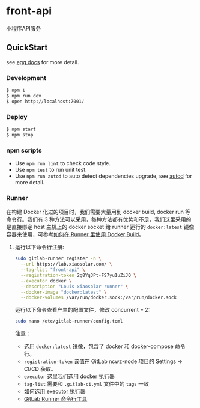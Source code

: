 # front-api

小程序API服务

## QuickStart

<!-- add docs here for user -->

see [egg docs][egg] for more detail.

### Development

```bash
$ npm i
$ npm run dev
$ open http://localhost:7001/
```

### Deploy

```bash
$ npm start
$ npm stop
```

### npm scripts

- Use `npm run lint` to check code style.
- Use `npm test` to run unit test.
- Use `npm run autod` to auto detect dependencies upgrade, see [autod](https://www.npmjs.com/package/autod) for more detail.


[egg]: https://eggjs.org

### Runner

在构建 Docker 化过的项目时，我们需要大量用到 docker build, docker run 等命令行。我们有 3 种方法可以采用，每种方法都有优势和不足，我们这里采用的是直接绑定 host 主机上的 docker socket 给 runner 运行的 `docker:latest` 镜像容器来使用，可参考[如何在 Runner 里使用 Docker Build](https://docs.gitlab.com/ce/ci/docker/using_docker_build.html#using-the-overlayfs-driver)。
1. 运行以下命令行注册:

    ```sh
    sudo gitlab-runner register -n \
      --url https://lab.xiaosolar.com/ \
      --tag-list "front-api" \
      --registration-token 2g8Yq3Pt-FS7yu1uZiJQ \
      --executor docker \
      --description "Louis xiaosolar runner" \
      --docker-image "docker:latest" \
      --docker-volumes /var/run/docker.sock:/var/run/docker.sock
    ```

   运行以下命令查看产生的配置文件，修改 concurrent = 2:
   ```sh
   sudo nano /etc/gitlab-runner/config.toml
   ```

   注意：
   - 选用 `docker:latest` 镜像，包含了 docker 和 docker-compose 命令行。
   - `registration-token` 该值在 GitLab ncwz-node 项目的 Settings -> CI/CD 获取。
   - `executor` 这里我们选用 docker 执行器
   - `tag-list` 需要和 `.gitlab-ci.yml` 文件中的 `tags` 一致
   - [如何选用 executor 执行器](https://docs.gitlab.com/runner/executors/README.html#i-am-not-sure)
   - [GitLab Runner 命令行工具](https://docs.gitlab.com/runner/commands/README.html)